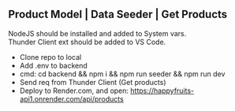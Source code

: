 ## Product Model | Data Seeder | Get Products

NodeJS should be installed and added to System vars.  
Thunder Client ext should be added to VS Code.

- Clone repo to local
- Add .env to backend
- cmd: cd backend && npm i && npm run seeder && npm run dev
- Send req from Thunder Client (Get products)
- Deploy to Render.com, and open: https://happyfruits-api1.onrender.com/api/products
